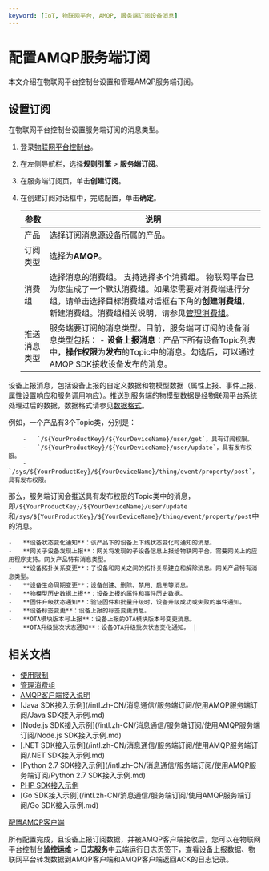 ```yaml
---
keyword: [IoT, 物联网平台, AMQP, 服务端订阅设备消息]
---
```


# 配置AMQP服务端订阅

本文介绍在物联网平台控制台设置和管理AMQP服务端订阅。

## 设置订阅

在物联网平台控制台设置服务端订阅的消息类型。

1.  登录[物联网平台控制台](http://iot.console.aliyun.com/)。

2.  在左侧导航栏，选择**规则引擎** \> **服务端订阅**。

3.  在服务端订阅页，单击**创建订阅**。

4.  在创建订阅对话框中，完成配置，单击**确定**。

    |参数|说明|
    |--|--|
    |产品|选择订阅消息源设备所属的产品。|
    |订阅类型|选择为**AMQP**。|
    |消费组|选择消息的消费组。 支持选择多个消费组。 物联网平台已为您生成了一个默认消费组。如果您需要对消费端进行分组，请单击选择目标消费组对话框右下角的**创建消费组**，新建消费组。消费组相关说明，请参见[管理消费组](/intl.zh-CN/消息通信/服务端订阅/使用AMQP服务端订阅/管理消费组.md)。 |
    |推送消息类型|服务端要订阅的消息类型。目前，服务端可订阅的设备消息类型包括：     -   **设备上报消息**：产品下所有设备Topic列表中，**操作权限**为**发布**的Topic中的消息。勾选后，可以通过AMQP SDK接收设备发布的消息。

设备上报消息，包括设备上报的自定义数据和物模型数据（属性上报、事件上报、属性设置响应和服务调用响应）。推送到服务端的物模型数据是经物联网平台系统处理过后的数据，数据格式请参见[数据格式](/intl.zh-CN/消息通信/数据格式.md)。

例如，一个产品有3个Topic类，分别是：

        -   `/${YourProductKey}/${YourDeviceName}/user/get`，具有订阅权限。
        -   `/${YourProductKey}/${YourDeviceName}/user/update`，具有发布权限。
        -   `/sys/${YourProductKey}/${YourDeviceName}/thing/event/property/post`，具有发布权限。
那么，服务端订阅会推送具有发布权限的Topic类中的消息，即`/${YourProductKey}/${YourDeviceName}/user/update`和`/sys/${YourProductKey}/${YourDeviceName}/thing/event/property/post`中的消息。

    -   **设备状态变化通知**：该产品下的设备上下线状态变化时通知的消息。
    -   **网关子设备发现上报**：网关将发现的子设备信息上报给物联网平台。需要网关上的应用程序支持。网关产品特有消息类型。
    -   **设备拓扑关系变更**：子设备和网关之间的拓扑关系建立和解除消息。网关产品特有消息类型。
    -   **设备生命周期变更**：设备创建、删除、禁用、启用等消息。
    -   **物模型历史数据上报**：设备上报的属性和事件历史数据。
    -   **固件升级状态通知**：验证固件和批量升级时，设备升级成功或失败的事件通知。
    -   **设备标签变更**：设备上报的标签变更消息。
    -   **OTA模块版本号上报**：设备上报的OTA模块版本号变更消息。
    -   **OTA升级批次状态通知**：设备OTA升级批次状态变化通知。 |


## 相关文档

-   [使用限制](/intl.zh-CN/消息通信/服务端订阅/使用限制.md)
-   [管理消费组](/intl.zh-CN/消息通信/服务端订阅/使用AMQP服务端订阅/管理消费组.md)
-   [AMQP客户端接入说明](/intl.zh-CN/消息通信/服务端订阅/使用AMQP服务端订阅/AMQP客户端接入说明.md)
-   [Java SDK接入示例](/intl.zh-CN/消息通信/服务端订阅/使用AMQP服务端订阅/Java SDK接入示例.md)
-   [Node.js SDK接入示例](/intl.zh-CN/消息通信/服务端订阅/使用AMQP服务端订阅/Node.js SDK接入示例.md)
-   [.NET SDK接入示例](/intl.zh-CN/消息通信/服务端订阅/使用AMQP服务端订阅/.NET SDK接入示例.md)
-   [Python 2.7 SDK接入示例](/intl.zh-CN/消息通信/服务端订阅/使用AMQP服务端订阅/Python 2.7 SDK接入示例.md)
-   [PHP SDK接入示例]()
-   [Go SDK接入示例](/intl.zh-CN/消息通信/服务端订阅/使用AMQP服务端订阅/Go SDK接入示例.md)

[配置AMQP客户端](/intl.zh-CN/消息通信/服务端订阅/使用AMQP服务端订阅/AMQP客户端接入说明.md)

所有配置完成，且设备上报订阅数据，并被AMQP客户端接收后，您可以在物联网平台控制台**监控运维** \> **日志服务**中云端运行日志页签下，查看设备上报数据、物联网平台转发数据到AMQP客户端和AMQP客户端返回ACK的日志记录。


